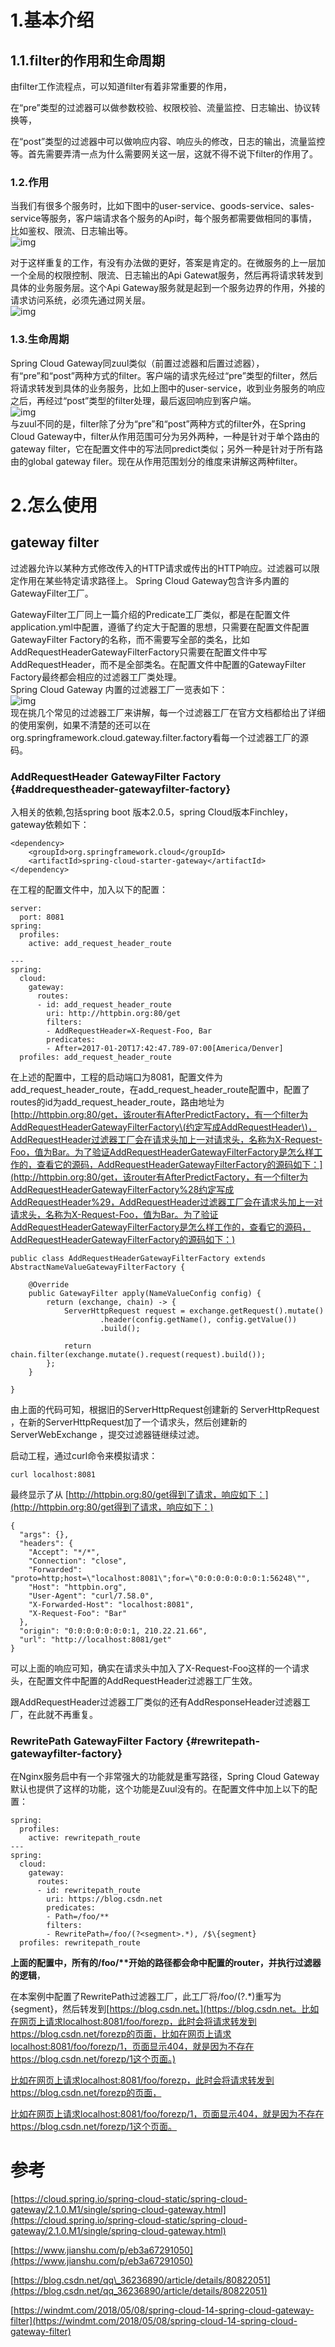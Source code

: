 # 1.基本介绍

## 1.1.filter的作用和生命周期

由filter工作流程点，可以知道filter有着非常重要的作用，

在“pre”类型的过滤器可以做参数校验、权限校验、流量监控、日志输出、协议转换等，

在“post”类型的过滤器中可以做响应内容、响应头的修改，日志的输出，流量监控等。首先需要弄清一点为什么需要网关这一层，这就不得不说下filter的作用了。

### 1.2.作用

当我们有很多个服务时，比如下图中的user-service、goods-service、sales-service等服务，客户端请求各个服务的Api时，每个服务都需要做相同的事情，比如鉴权、限流、日志输出等。  
![img](/static/image/2279594-1ad11b98829e33e5.png)

对于这样重复的工作，有没有办法做的更好，答案是肯定的。在微服务的上一层加一个全局的权限控制、限流、日志输出的Api Gatewat服务，然后再将请求转发到具体的业务服务层。这个Api Gateway服务就是起到一个服务边界的作用，外接的请求访问系统，必须先通过网关层。  
![img](/static/image/2279594-8aef2be1eccab3d8.png)

### 1.3.生命周期

Spring Cloud Gateway同zuul类似（前置过滤器和后置过滤器），有“pre”和“post”两种方式的filter。客户端的请求先经过“pre”类型的filter，然后将请求转发到具体的业务服务，比如上图中的user-service，收到业务服务的响应之后，再经过“post”类型的filter处理，最后返回响应到客户端。  
![img](/static/image/2279594-16242cf54a5b82e8.png)  
与zuul不同的是，filter除了分为“pre”和“post”两种方式的filter外，在Spring Cloud Gateway中，filter从作用范围可分为另外两种，一种是针对于单个路由的gateway filter，它在配置文件中的写法同predict类似；另外一种是针对于所有路由的global gateway filer。现在从作用范围划分的维度来讲解这两种filter。

# 2.怎么使用

## gateway filter

过滤器允许以某种方式修改传入的HTTP请求或传出的HTTP响应。过滤器可以限定作用在某些特定请求路径上。 Spring Cloud Gateway包含许多内置的GatewayFilter工厂。

GatewayFilter工厂同上一篇介绍的Predicate工厂类似，都是在配置文件application.yml中配置，遵循了约定大于配置的思想，只需要在配置文件配置GatewayFilter Factory的名称，而不需要写全部的类名，比如AddRequestHeaderGatewayFilterFactory只需要在配置文件中写AddRequestHeader，而不是全部类名。在配置文件中配置的GatewayFilter Factory最终都会相应的过滤器工厂类处理。  
Spring Cloud Gateway 内置的过滤器工厂一览表如下：  
![img](/static/image/2279594-21f95f970275e70f.png)  
现在挑几个常见的过滤器工厂来讲解，每一个过滤器工厂在官方文档都给出了详细的使用案例，如果不清楚的还可以在org.springframework.cloud.gateway.filter.factory看每一个过滤器工厂的源码。

### AddRequestHeader GatewayFilter Factory {#addrequestheader-gatewayfilter-factory}

入相关的依赖,包括spring boot 版本2.0.5，spring Cloud版本Finchley，gateway依赖如下：

```
<dependency>
    <groupId>org.springframework.cloud</groupId>
    <artifactId>spring-cloud-starter-gateway</artifactId>
</dependency>
```

在工程的配置文件中，加入以下的配置：

```
server:
  port: 8081
spring:
  profiles:
    active: add_request_header_route

---
spring:
  cloud:
    gateway:
      routes:
      - id: add_request_header_route
        uri: http://httpbin.org:80/get
        filters:
        - AddRequestHeader=X-Request-Foo, Bar
        predicates:
        - After=2017-01-20T17:42:47.789-07:00[America/Denver]
  profiles: add_request_header_route
```

在上述的配置中，工程的启动端口为8081，配置文件为add\_request\_header\_route，在add\_request\_header\_route配置中，配置了routes的id为add\_request\_header\_route，路由地址为[http://httpbin.org:80/get，该router有AfterPredictFactory，有一个filter为AddRequestHeaderGatewayFilterFactory\(约定写成AddRequestHeader\)，AddRequestHeader过滤器工厂会在请求头加上一对请求头，名称为X-Request-Foo，值为Bar。为了验证AddRequestHeaderGatewayFilterFactory是怎么样工作的，查看它的源码，AddRequestHeaderGatewayFilterFactory的源码如下：](http://httpbin.org:80/get，该router有AfterPredictFactory，有一个filter为AddRequestHeaderGatewayFilterFactory%28约定写成AddRequestHeader%29，AddRequestHeader过滤器工厂会在请求头加上一对请求头，名称为X-Request-Foo，值为Bar。为了验证AddRequestHeaderGatewayFilterFactory是怎么样工作的，查看它的源码，AddRequestHeaderGatewayFilterFactory的源码如下：)

```
public class AddRequestHeaderGatewayFilterFactory extends AbstractNameValueGatewayFilterFactory {

    @Override
    public GatewayFilter apply(NameValueConfig config) {
        return (exchange, chain) -> {
            ServerHttpRequest request = exchange.getRequest().mutate()
                    .header(config.getName(), config.getValue())
                    .build();

            return chain.filter(exchange.mutate().request(request).build());
        };
    }

}
```

由上面的代码可知，根据旧的ServerHttpRequest创建新的 ServerHttpRequest ，在新的ServerHttpRequest加了一个请求头，然后创建新的 ServerWebExchange ，提交过滤器链继续过滤。

启动工程，通过curl命令来模拟请求：

```
curl localhost:8081
```

最终显示了从 [http://httpbin.org:80/get得到了请求，响应如下：](http://httpbin.org:80/get得到了请求，响应如下：)

```
{
  "args": {},
  "headers": {
    "Accept": "*/*",
    "Connection": "close",
    "Forwarded": "proto=http;host=\"localhost:8081\";for=\"0:0:0:0:0:0:0:1:56248\"",
    "Host": "httpbin.org",
    "User-Agent": "curl/7.58.0",
    "X-Forwarded-Host": "localhost:8081",
    "X-Request-Foo": "Bar"
  },
  "origin": "0:0:0:0:0:0:0:1, 210.22.21.66",
  "url": "http://localhost:8081/get"
}
```

可以上面的响应可知，确实在请求头中加入了X-Request-Foo这样的一个请求头，在配置文件中配置的AddRequestHeader过滤器工厂生效。

跟AddRequestHeader过滤器工厂类似的还有AddResponseHeader过滤器工厂，在此就不再重复。

### RewritePath GatewayFilter Factory {#rewritepath-gatewayfilter-factory}

在Nginx服务启中有一个非常强大的功能就是重写路径，Spring Cloud Gateway默认也提供了这样的功能，这个功能是Zuul没有的。在配置文件中加上以下的配置：

```
spring:
  profiles:
    active: rewritepath_route
---
spring:
  cloud:
    gateway:
      routes:
      - id: rewritepath_route
        uri: https://blog.csdn.net
        predicates:
        - Path=/foo/**
        filters:
        - RewritePath=/foo/(?<segment>.*), /$\{segment}
  profiles: rewritepath_route
```

**上面的配置中，所有的/foo/\*\*开始的路径都会命中配置的router，并执行过滤器的逻辑**，

在本案例中配置了RewritePath过滤器工厂，此工厂将/foo/\(?.\*\)重写为{segment}，然后转发到[https://blog.csdn.net。](https://blog.csdn.net。比如在网页上请求localhost:8081/foo/forezp，此时会将请求转发到https://blog.csdn.net/forezp的页面，比如在网页上请求localhost:8081/foo/forezp/1，页面显示404，就是因为不存在https://blog.csdn.net/forezp/1这个页面。)

[比如在网页上请求localhost:8081/foo/forezp，此时会将请求转发到https://blog.csdn.net/forezp的页面，](https://blog.csdn.net。比如在网页上请求localhost:8081/foo/forezp，此时会将请求转发到https://blog.csdn.net/forezp的页面，比如在网页上请求localhost:8081/foo/forezp/1，页面显示404，就是因为不存在https://blog.csdn.net/forezp/1这个页面。)

[比如在网页上请求localhost:8081/foo/forezp/1，页面显示404，就是因为不存在https://blog.csdn.net/forezp/1这个页面。](https://blog.csdn.net。比如在网页上请求localhost:8081/foo/forezp，此时会将请求转发到https://blog.csdn.net/forezp的页面，比如在网页上请求localhost:8081/foo/forezp/1，页面显示404，就是因为不存在https://blog.csdn.net/forezp/1这个页面。)

# 参考

[https://cloud.spring.io/spring-cloud-static/spring-cloud-gateway/2.1.0.M1/single/spring-cloud-gateway.html](https://cloud.spring.io/spring-cloud-static/spring-cloud-gateway/2.1.0.M1/single/spring-cloud-gateway.html)

[https://www.jianshu.com/p/eb3a67291050](https://www.jianshu.com/p/eb3a67291050)

[https://blog.csdn.net/qq\_36236890/article/details/80822051](https://blog.csdn.net/qq_36236890/article/details/80822051)

[https://windmt.com/2018/05/08/spring-cloud-14-spring-cloud-gateway-filter](https://windmt.com/2018/05/08/spring-cloud-14-spring-cloud-gateway-filter)

